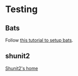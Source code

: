 # Testing

## Bats
Follow [this tutorial to setup bats](https://bats-core.readthedocs.io/en/stable/tutorial.html).


## shunit2

[Shunit2's home](https://github.com/kward/shunit2)


